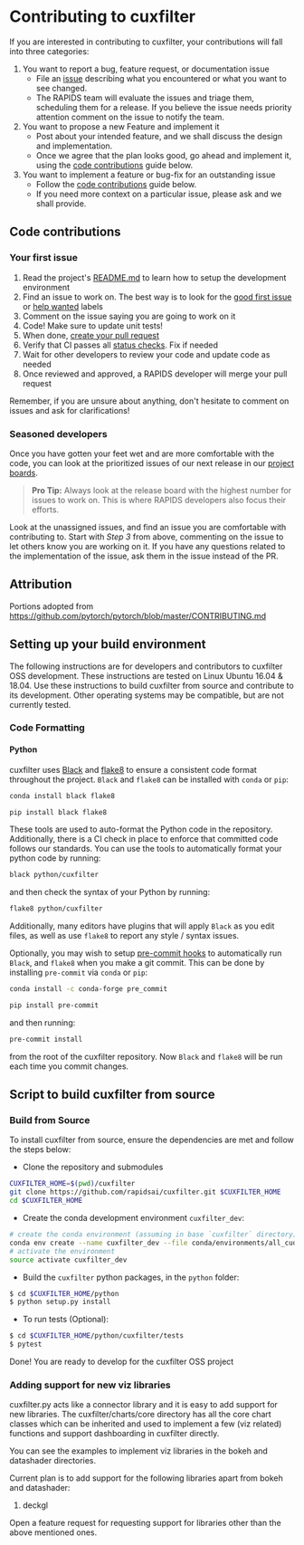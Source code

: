 # Contributing to cuxfilter

If you are interested in contributing to cuxfilter, your contributions will fall
into three categories:
1. You want to report a bug, feature request, or documentation issue
    - File an [issue](https://github.com/rapidsai/cuxfilter/issues/new/choose)
    describing what you encountered or what you want to see changed.
    - The RAPIDS team will evaluate the issues and triage them, scheduling
    them for a release. If you believe the issue needs priority attention
    comment on the issue to notify the team.
2. You want to propose a new Feature and implement it
    - Post about your intended feature, and we shall discuss the design and
    implementation.
    - Once we agree that the plan looks good, go ahead and implement it, using
    the [code contributions](#code-contributions) guide below.
3. You want to implement a feature or bug-fix for an outstanding issue
    - Follow the [code contributions](#code-contributions) guide below.
    - If you need more context on a particular issue, please ask and we shall
    provide.

## Code contributions

### Your first issue

1. Read the project's [README.md](https://github.com/rapidsai/cuxfilter/blob/main/README.md)
    to learn how to setup the development environment
2. Find an issue to work on. The best way is to look for the [good first issue](https://github.com/rapidsai/cuxfilter/issues?q=is%3Aissue+is%3Aopen+label%3A%22good+first+issue%22)
    or [help wanted](https://github.com/rapidsai/cuxfilter/issues?q=is%3Aissue+is%3Aopen+label%3A%22help+wanted%22) labels
3. Comment on the issue saying you are going to work on it
4. Code! Make sure to update unit tests!
5. When done, [create your pull request](https://github.com/rapidsai/cuxfilter/compare)
6. Verify that CI passes all [status checks](https://help.github.com/articles/about-status-checks/). Fix if needed
7. Wait for other developers to review your code and update code as needed
8. Once reviewed and approved, a RAPIDS developer will merge your pull request

Remember, if you are unsure about anything, don't hesitate to comment on issues
and ask for clarifications!

### Seasoned developers

Once you have gotten your feet wet and are more comfortable with the code, you
can look at the prioritized issues of our next release in our [project boards](https://github.com/rapidsai/cuxfilter/projects).

> **Pro Tip:** Always look at the release board with the highest number for
issues to work on. This is where RAPIDS developers also focus their efforts.

Look at the unassigned issues, and find an issue you are comfortable with
contributing to. Start with _Step 3_ from above, commenting on the issue to let
others know you are working on it. If you have any questions related to the
implementation of the issue, ask them in the issue instead of the PR.

## Attribution
Portions adopted from https://github.com/pytorch/pytorch/blob/master/CONTRIBUTING.md

## Setting up your build environment

The following instructions are for developers and contributors to cuxfilter OSS development. These instructions are tested on Linux Ubuntu 16.04 & 18.04. Use these instructions to build cuxfilter from source and contribute to its development.  Other operating systems may be compatible, but are not currently tested.

### Code Formatting

#### Python

cuxfilter uses [Black](https://black.readthedocs.io/en/stable/) and
[flake8](http://flake8.pycqa.org/en/latest/) to ensure a consistent code format
throughout the project. `Black` and `flake8` can be installed with
`conda` or `pip`:

```bash
conda install black flake8
```

```bash
pip install black flake8
```

These tools are used to auto-format the Python code in the repository.
Additionally, there is a CI check in place to enforce
that committed code follows our standards. You can use the tools to
automatically format your python code by running:

```bash
black python/cuxfilter
```

and then check the syntax of your Python by running:

```bash
flake8 python/cuxfilter
```

Additionally, many editors have plugins that will apply `Black` as
you edit files, as well as use `flake8` to report any style / syntax issues.

Optionally, you may wish to setup [pre-commit hooks](https://pre-commit.com/)
to automatically run `Black`, and `flake8` when you make a git commit.
This can be done by installing `pre-commit` via `conda` or `pip`:

```bash
conda install -c conda-forge pre_commit
```

```bash
pip install pre-commit
```

and then running:

```bash
pre-commit install
```

from the root of the cuxfilter repository. Now `Black` and `flake8` will be
run each time you commit changes.

## Script to build cuxfilter from source

### Build from Source

To install cuxfilter from source, ensure the dependencies are met and follow the steps below:

- Clone the repository and submodules
```bash
CUXFILTER_HOME=$(pwd)/cuxfilter
git clone https://github.com/rapidsai/cuxfilter.git $CUXFILTER_HOME
cd $CUXFILTER_HOME
```
- Create the conda development environment `cuxfilter_dev`:
```bash
# create the conda environment (assuming in base `cuxfilter` directory)
conda env create --name cuxfilter_dev --file conda/environments/all_cuda-129_arch-x86_64.yaml
# activate the environment
source activate cuxfilter_dev
```

- Build the `cuxfilter` python packages, in the `python` folder:
```bash
$ cd $CUXFILTER_HOME/python
$ python setup.py install
```

- To run tests (Optional):
```bash
$ cd $CUXFILTER_HOME/python/cuxfilter/tests
$ pytest
```

Done! You are ready to develop for the cuxfilter OSS project

### Adding support for new viz libraries

cuxfilter.py acts like a connector library and it is easy to add support for new libraries. The cuxfilter/charts/core directory has all the core chart classes which can be inherited and used to implement a few (viz related) functions and support dashboarding in cuxfilter directly.

You can see the examples to implement viz libraries in the bokeh and datashader directories.

Current plan is to add support for the following libraries apart from bokeh and datashader:
1. deckgl

Open a feature request for requesting support for libraries other than the above mentioned ones.
